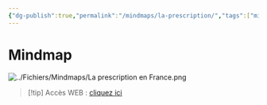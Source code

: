 ```yaml
---
{"dg-publish":true,"permalink":"/mindmaps/la-prescription/","tags":["mindmaps"],"noteIcon":"2"}
---
```



# Mindmap
![../Fichiers/Mindmaps/La prescription en France.png](/img/user/Fichiers/Mindmaps/La%20prescription%20en%20France.png)
> [!tip] Accès WEB : [cliquez ici](https://mindmapai.app/mind-map/la-prescription-en-france-35eed261)